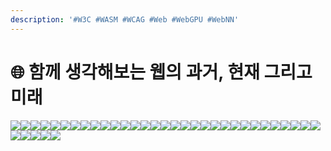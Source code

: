 ```yaml
---
description: '#W3C #WASM #WCAG #Web #WebGPU #WebNN'
---
```


# 🌐 함께 생각해보는 웹의 과거, 현재 그리고 미래

![](../../../../.gitbook/assets/D2\_웹\_페이지\_01.jpg)![](../../../../.gitbook/assets/D2\_웹\_페이지\_02.jpg)![](../../../../.gitbook/assets/D2\_웹\_페이지\_03.jpg)![](../../../../.gitbook/assets/D2\_웹\_페이지\_04.jpg)![](../../../../.gitbook/assets/D2\_웹\_페이지\_05.jpg)![](../../../../.gitbook/assets/D2\_웹\_페이지\_06.jpg)![](../../../../.gitbook/assets/D2\_웹\_페이지\_07.jpg)![](../../../../.gitbook/assets/D2\_웹\_페이지\_08.jpg)![](../../../../.gitbook/assets/D2\_웹\_페이지\_09.jpg)![](../../../../.gitbook/assets/D2\_웹\_페이지\_10.jpg)![](../../../../.gitbook/assets/D2\_웹\_페이지\_11.jpg)![](../../../../.gitbook/assets/D2\_웹\_페이지\_12.jpg)![](../../../../.gitbook/assets/D2\_웹\_페이지\_13.jpg)![](../../../../.gitbook/assets/D2\_웹\_페이지\_14.jpg)![](../../../../.gitbook/assets/D2\_웹\_페이지\_15.jpg)![](../../../../.gitbook/assets/D2\_웹\_페이지\_16.jpg)![](../../../../.gitbook/assets/D2\_웹\_페이지\_17.jpg)![](../../../../.gitbook/assets/D2\_웹\_페이지\_18.jpg)![](../../../../.gitbook/assets/D2\_웹\_페이지\_19.jpg)![](../../../../.gitbook/assets/D2\_웹\_페이지\_20.jpg)![](../../../../.gitbook/assets/D2\_웹\_페이지\_21.jpg)![](../../../../.gitbook/assets/D2\_웹\_페이지\_22.jpg)![](../../../../.gitbook/assets/D2\_웹\_페이지\_23.jpg)![](../../../../.gitbook/assets/D2\_웹\_페이지\_24.jpg)![](../../../../.gitbook/assets/D2\_웹\_페이지\_25.jpg)![](../../../../.gitbook/assets/D2\_웹\_페이지\_26.jpg)![](../../../../.gitbook/assets/D2\_웹\_페이지\_27.jpg)![](../../../../.gitbook/assets/D2\_웹\_페이지\_28.jpg)![](../../../../.gitbook/assets/D2\_웹\_페이지\_29.jpg)![](../../../../.gitbook/assets/D2\_웹\_페이지\_30.jpg)![](../../../../.gitbook/assets/D2\_웹\_페이지\_31.jpg)![](../../../../.gitbook/assets/D2\_웹\_페이지\_32.jpg)![](../../../../.gitbook/assets/D2\_웹\_페이지\_33.jpg)![](../../../../.gitbook/assets/D2\_웹\_페이지\_34.jpg)![](../../../../.gitbook/assets/D2\_웹\_페이지\_35.jpg)![](../../../../.gitbook/assets/D2\_웹\_페이지\_36.jpg)
